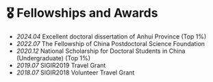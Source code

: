 # 🎖 Fellowships and Awards
- *2024.04* Excellent doctoral dissertation of Anhui Province (Top 1%)
- *2022.07* The Fellowship of China Postdoctoral Science Foundation
- *2020.12* National Scholarship for Doctoral Students in China (Undergraduate) (Top 1%)
- *2019.07* SIGIR2019 Travel Grant
- *2018.07* SIGIR2018 Volunteer Travel Grant
